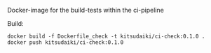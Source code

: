 Docker-image for the build-tests within the ci-pipeline 

Build:

```
docker build -f Dockerfile_check -t kitsudaiki/ci-check:0.1.0 .
docker push kitsudaiki/ci-check:0.1.0
```
